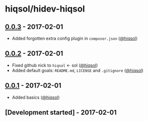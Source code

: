 # hiqsol/hidev-hiqsol

## [0.0.3] - 2017-02-01

- Added forgotten extra config plugin in `composer.json` ([@hiqsol])

## [0.0.2] - 2017-02-01

- Fixed github nick to `hiqsol` <- sol ([@hiqsol])
- Added default goals: `README.md`, `LICENSE` and `.gitignore` ([@hiqsol])

## [0.0.1] - 2017-02-01

- Added basics ([@hiqsol])

## [Development started] - 2017-02-01

[@hiqsol]: https://github.com/hiqsol
[sol@hiqdev.com]: https://github.com/hiqsol
[Under development]: https://github.com/hiqsol/hidev-hiqsol/compare/0.0.2...HEAD
[0.0.1]: https://github.com/hiqsol/hidev-hiqsol/releases/tag/0.0.1
[0.0.2]: https://github.com/hiqsol/hidev-hiqsol/compare/0.0.1...0.0.2
[0.0.3]: https://github.com/hiqsol/hidev-hiqsol/compare/0.0.2...0.0.3
